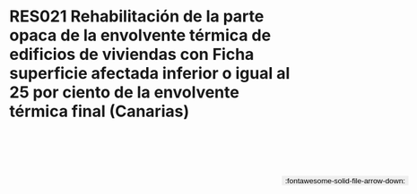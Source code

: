 
# RES021  Rehabilitación de la parte opaca de la envolvente térmica de edificios de viviendas con Ficha superficie afectada inferior o igual al 25  por ciento de la envolvente térmica final (Canarias)

<a href='../RES021  Rehabilitación de la parte opaca de la envolvente térmica de edificios de viviendas con Ficha superficie afectada inferior o igual al 25  por ciento de la envolvente térmica final (Canarias).pdf' download>
<button class='md-button -primary' 
id='download-btn' style="position: fixed; top: 10%; right: 20px; 
        transform: translateY(-50%); z-index: 1000;  border: none; ">
:fontawesome-solid-file-arrow-down: 
</button>
</a>

<div 
    id='../RES021  Rehabilitación de la parte opaca de la envolvente térmica de edificios de viviendas con Ficha superficie afectada inferior o igual al 25  por ciento de la envolvente térmica final (Canarias).pdf' 
    data-pdf-url='../RES021  Rehabilitación de la parte opaca de la envolvente térmica de edificios de viviendas con Ficha superficie afectada inferior o igual al 25  por ciento de la envolvente térmica final (Canarias).pdf'
    style=' width: 100%; height: auto;overflow: auto;'>
</div>

